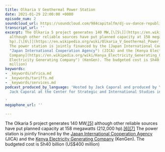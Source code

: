```yaml
---
title: Olkaria V Geothermal Power Station
date: 2021-01-29 22:00:00 +0000
episode_num: 2
soundcloud_url: https://soundcloud.com/984capitalfm/dj-uv-dance-republic-29th-jan-2021-set-2-afrohouse
transcript_url: ''
excerpt: The Olkaria 5 project generates 140 MW,[\[5\]](https://en.wikipedia.org/wiki/Olkaria_V_Geothermal_Power_Station#cite_note-5R-5)
  although other reliable sources have put planned capacity at 158 megawatts (212,000
  hp).[\[6\]](https://en.wikipedia.org/wiki/Olkaria_V_Geothermal_Power_Station#cite_note-6R-6)[\[7\]](https://en.wikipedia.org/wiki/Olkaria_V_Geothermal_Power_Station#cite_note-7R-7)
  The power station is jointly financed by the [Japan International Cooperation Agency](https://en.wikipedia.org/wiki/Japan_International_Cooperation_Agency
  "Japan International Cooperation Agency") (JICA) and the [Kenya Electricity Generating
  Company](https://en.wikipedia.org/wiki/Kenya_Electricity_Generating_Company "Kenya
  Electricity Generating Company") (KenGen). The budgeted cost is Sh40 billion (US$400
  million)
keywords:
- _keywords/africa.md
- _keywords/tariffs.md
- _keywords/services.md
podcast_produced_by_language: 'Hosted by Jack Caporal and produced by Yumi Araki and
  Jack Caporal at the Center for Strategic and International Studies in Washington.

'
megaphone_url: ''

---
```

The Olkaria 5 project generates 140 MW,[\[5\]](https://en.wikipedia.org/wiki/Olkaria_V_Geothermal_Power_Station#cite_note-5R-5) although other reliable sources have put planned capacity at 158 megawatts (212,000 hp).[\[6\]](https://en.wikipedia.org/wiki/Olkaria_V_Geothermal_Power_Station#cite_note-6R-6)[\[7\]](https://en.wikipedia.org/wiki/Olkaria_V_Geothermal_Power_Station#cite_note-7R-7) The power station is jointly financed by the [Japan International Cooperation Agency](https://en.wikipedia.org/wiki/Japan_International_Cooperation_Agency "Japan International Cooperation Agency") (JICA) and the [Kenya Electricity Generating Company](https://en.wikipedia.org/wiki/Kenya_Electricity_Generating_Company "Kenya Electricity Generating Company") (KenGen). The budgeted cost is Sh40 billion (US$400 million)